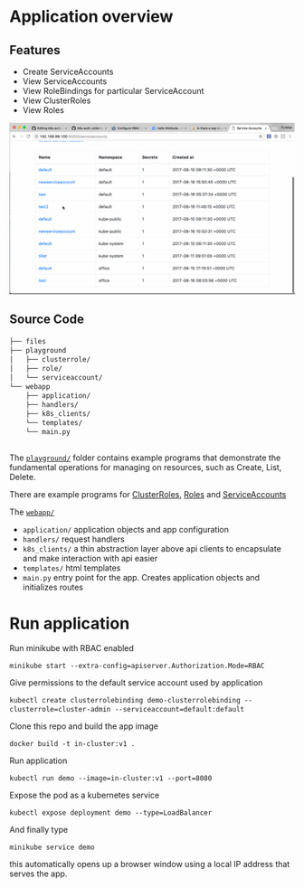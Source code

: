 # Application overview

## Features

  * Create ServiceAccounts
  * View ServiceAccounts
  * View RoleBindings for particular ServiceAccount
  * View ClusterRoles
  * View Roles
  
![Demo](https://github.com/furkhat/k8s-auth-ui/blob/master/files/demo.gif "features features features")
  
## Source Code
```./
├── files
├── playground
│   ├── clusterrole/
│   ├── role/
│   └── serviceaccount/
└── webapp
    ├── application/
    ├── handlers/
    ├── k8s_clients/
    └── templates/
    └── main.py
    
```
The [`playground/`](https://github.com/furkhat/k8s-auth-ui/tree/master/playground) folder contains example programs that demonstrate the fundamental operations for managing on resources, such as Create, List, Delete. 

There are example programs for [ClusterRoles](https://github.com/furkhat/k8s-auth-ui/blob/master/playground/clusterrole/example.go), [Roles](https://github.com/furkhat/k8s-auth-ui/blob/master/playground/role/example.go) and [ServiceAccounts](https://github.com/furkhat/k8s-auth-ui/blob/master/playground/serviceaccount/example.go)

The [`webapp/`](https://github.com/furkhat/k8s-auth-ui/tree/master/webapp)
 - `application/` application objects and app configuration
 - `handlers/` request handlers
 - `k8s_clients/` a thin abstraction layer above api clients to encapsulate and make interaction with api easier
 - `templates/` html templates
 - `main.py` entry point for the app. Creates application objects and initializes routes

# Run application

Run minikube with RBAC enabled
```
minikube start --extra-config=apiserver.Authorization.Mode=RBAC
```
Give permissions to the default service account used by application
```
kubectl create clusterrolebinding demo-clusterrolebinding --clusterrole=cluster-admin --serviceaccount=default:default
```
Clone this repo and build the app image
```
docker build -t in-cluster:v1 .
```
Run application
```
kubectl run demo --image=in-cluster:v1 --port=8080
```
Expose the pod as a kubernetes service
```
kubectl expose deployment demo --type=LoadBalancer
```
And finally type
```
minikube service demo
```
this automatically opens up a browser window using a local IP address that serves the app.
